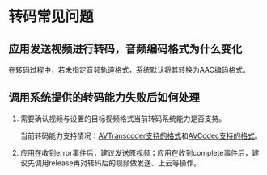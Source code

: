 # 转码常见问题
<!--Kit: Media Kit-->
<!--Subsystem: Multimedia-->
<!--Owner: @wang-haizhou6-->
<!--SE: @HmQQQ-->
<!--TSE: @xchaosioda-->

## 应用发送视频进行转码，音频编码格式为什么变化

在转码过程中，若未指定音频轨道格式，系统默认将其转换为AAC编码格式。

<!--RP2--><!--RP2End-->

## 调用系统提供的转码能力失败后如何处理

1. 需要确认视频与设置的目标视频格式当前转码系统能力是否支持。

   当前转码能力支持情况：[AVTranscoder支持的格式](media-kit-intro.md#avtranscoder)和[AVCodec支持的格式](../avcodec/avcodec-support-formats.md)。<!--RP1--><!--RP1End-->

2. 应用在收到error事件后，建议发送原视频；应用在收到complete事件后，建议先调用release再对转码后的视频做发送、上云等操作。
